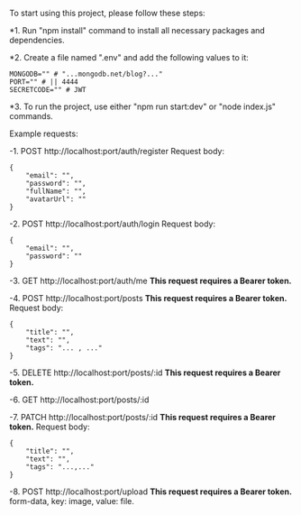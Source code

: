 To start using this project, please follow these steps:

*1. Run "npm install" command to install all necessary packages and dependencies.

*2. Create a file named ".env" and add the following values to it:
```
MONGODB="" # "...mongodb.net/blog?..."
PORT="" # || 4444
SECRETCODE="" # JWT
```

*3. To run the project, use either "npm run start:dev" or "node index.js" commands.

Example requests:

-1. POST http://localhost:port/auth/register
Request body:
```
{
    "email": "",
    "password": "",
    "fullName": "",
    "avatarUrl": ""
}
```

-2. POST http://localhost:port/auth/login
Request body:
```
{
    "email": "",
    "password": ""
}
```

-3. GET http://localhost:port/auth/me
**This request requires a Bearer token.**

-4. POST http://localhost:port/posts
**This request requires a Bearer token.**
Request body:
```
{
    "title": "",
    "text": "",
    "tags": "... , ..."
}
```

-5. DELETE http://localhost:port/posts/:id
**This request requires a Bearer token.**

-6. GET http://localhost:port/posts/:id

-7. PATCH http://localhost:port/posts/:id
**This request requires a Bearer token.**
Request body:
```
{
    "title": "",
    "text": "",
    "tags": "...,..."
}
```

-8. POST http://localhost:port/upload
**This request requires a Bearer token.**
form-data, key: image, value: file.
